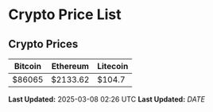 # Crypto Price List

## Crypto Prices
| Bitcoin | Ethereum | Litecoin |
| ------- | -------- | -------- |
| $86065 | $2133.62 | $104.7 |
**Last Updated:** 2025-03-08 02:26 UTC
**Last Updated:** $DATE$
